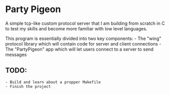 # Party Pigeon

A simple tcp-like custom protocol server that I am building from scratch in C to test my skills and become more familiar with
low level languages.

This program is essentially divided into two key components:
    - The "wing" protocol library which will contain code for server and client connections
    - The "PartyPigeon" app which will let users connect to a server to send messages

## TODO:
    - Build and learn about a propper Makefile
    - Finish the project

